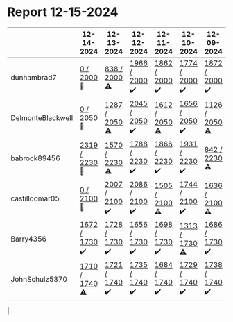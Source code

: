 # Report 12-15-2024
| | 12-14-2024 | 12-13-2024 | 12-12-2024 | 12-11-2024 | 12-10-2024 | 12-09-2024 | 12-08-2024 |
| --- | --- | --- | --- | --- | --- | --- | --- |
| dunhambrad7 | [0 / 2000](https://www.myfitnesspal.com/food/diary/dunhambrad7?date=2024-12-14) :no_entry_sign: | [838 / 2000](https://www.myfitnesspal.com/food/diary/dunhambrad7?date=2024-12-13) :warning: | [1966 / 2000](https://www.myfitnesspal.com/food/diary/dunhambrad7?date=2024-12-12) :heavy_check_mark: | [1862 / 2000](https://www.myfitnesspal.com/food/diary/dunhambrad7?date=2024-12-11) :heavy_check_mark: | [1774 / 2000](https://www.myfitnesspal.com/food/diary/dunhambrad7?date=2024-12-10) :heavy_check_mark: | [1872 / 2000](https://www.myfitnesspal.com/food/diary/dunhambrad7?date=2024-12-09) :heavy_check_mark: | [0 / 2000](https://www.myfitnesspal.com/food/diary/dunhambrad7?date=2024-12-08) :no_entry_sign: |
| DelmonteBlackwell | [0 / 2050](https://www.myfitnesspal.com/food/diary/DelmonteBlackwell?date=2024-12-14) :no_entry_sign: | [1287 / 2050](https://www.myfitnesspal.com/food/diary/DelmonteBlackwell?date=2024-12-13) :warning: | [2045 / 2050](https://www.myfitnesspal.com/food/diary/DelmonteBlackwell?date=2024-12-12) :heavy_check_mark: | [1612 / 2050](https://www.myfitnesspal.com/food/diary/DelmonteBlackwell?date=2024-12-11) :warning: | [1656 / 2050](https://www.myfitnesspal.com/food/diary/DelmonteBlackwell?date=2024-12-10) :heavy_check_mark: | [1126 / 2050](https://www.myfitnesspal.com/food/diary/DelmonteBlackwell?date=2024-12-09) :warning: | [0 / 2050](https://www.myfitnesspal.com/food/diary/DelmonteBlackwell?date=2024-12-08) :no_entry_sign: |
| babrock89456 | [2319 / 2230](https://www.myfitnesspal.com/food/diary/babrock89456?date=2024-12-14) :no_entry_sign: | [1570 / 2230](https://www.myfitnesspal.com/food/diary/babrock89456?date=2024-12-13) :warning: | [1788 / 2230](https://www.myfitnesspal.com/food/diary/babrock89456?date=2024-12-12) :heavy_check_mark: | [1866 / 2230](https://www.myfitnesspal.com/food/diary/babrock89456?date=2024-12-11) :heavy_check_mark: | [1931 / 2230](https://www.myfitnesspal.com/food/diary/babrock89456?date=2024-12-10) :heavy_check_mark: | [842 / 2230](https://www.myfitnesspal.com/food/diary/babrock89456?date=2024-12-09) :warning: | [113 / 2230](https://www.myfitnesspal.com/food/diary/babrock89456?date=2024-12-08) :warning: |
| castilloomar05 | [0 / 2100](https://www.myfitnesspal.com/food/diary/castilloomar05?date=2024-12-14) :no_entry_sign: | [2007 / 2100](https://www.myfitnesspal.com/food/diary/castilloomar05?date=2024-12-13) :heavy_check_mark: | [2086 / 2100](https://www.myfitnesspal.com/food/diary/castilloomar05?date=2024-12-12) :heavy_check_mark: | [1505 / 2100](https://www.myfitnesspal.com/food/diary/castilloomar05?date=2024-12-11) :warning: | [1744 / 2100](https://www.myfitnesspal.com/food/diary/castilloomar05?date=2024-12-10) :heavy_check_mark: | [1636 / 2100](https://www.myfitnesspal.com/food/diary/castilloomar05?date=2024-12-09) :warning: | [1495 / 2100](https://www.myfitnesspal.com/food/diary/castilloomar05?date=2024-12-08) :warning: |
| Barry4356 | [1672 / 1730](https://www.myfitnesspal.com/food/diary/Barry4356?date=2024-12-14) :heavy_check_mark: | [1728 / 1730](https://www.myfitnesspal.com/food/diary/Barry4356?date=2024-12-13) :heavy_check_mark: | [1656 / 1730](https://www.myfitnesspal.com/food/diary/Barry4356?date=2024-12-12) :heavy_check_mark: | [1698 / 1730](https://www.myfitnesspal.com/food/diary/Barry4356?date=2024-12-11) :heavy_check_mark: | [1313 / 1730](https://www.myfitnesspal.com/food/diary/Barry4356?date=2024-12-10) :warning: | [1686 / 1730](https://www.myfitnesspal.com/food/diary/Barry4356?date=2024-12-09) :heavy_check_mark: | [0 / 1730](https://www.myfitnesspal.com/food/diary/Barry4356?date=2024-12-08) :no_entry_sign: |
| JohnSchulz5370 | [1710 / 1740](https://www.myfitnesspal.com/food/diary/JohnSchulz5370?date=2024-12-14) :warning: | [1721 / 1740](https://www.myfitnesspal.com/food/diary/JohnSchulz5370?date=2024-12-13) :heavy_check_mark: | [1735 / 1740](https://www.myfitnesspal.com/food/diary/JohnSchulz5370?date=2024-12-12) :heavy_check_mark: | [1684 / 1740](https://www.myfitnesspal.com/food/diary/JohnSchulz5370?date=2024-12-11) :heavy_check_mark: | [1729 / 1740](https://www.myfitnesspal.com/food/diary/JohnSchulz5370?date=2024-12-10) :heavy_check_mark: | [1738 / 1740](https://www.myfitnesspal.com/food/diary/JohnSchulz5370?date=2024-12-09) :heavy_check_mark: | [1600 / 1740](https://www.myfitnesspal.com/food/diary/JohnSchulz5370?date=2024-12-08) :heavy_check_mark: |
|